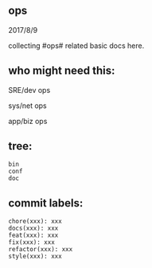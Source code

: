 ops
---
2017/8/9

collecting #ops# related basic docs here.




who might need this:
--------------------
SRE/dev ops

sys/net ops

app/biz ops




tree:
-----

    bin  
    conf  
    doc  




commit labels:
--------------

    chore(xxx): xxx
    docs(xxx): xxx
    feat(xxx): xxx
    fix(xxx): xxx
    refactor(xxx): xxx
    style(xxx): xxx

